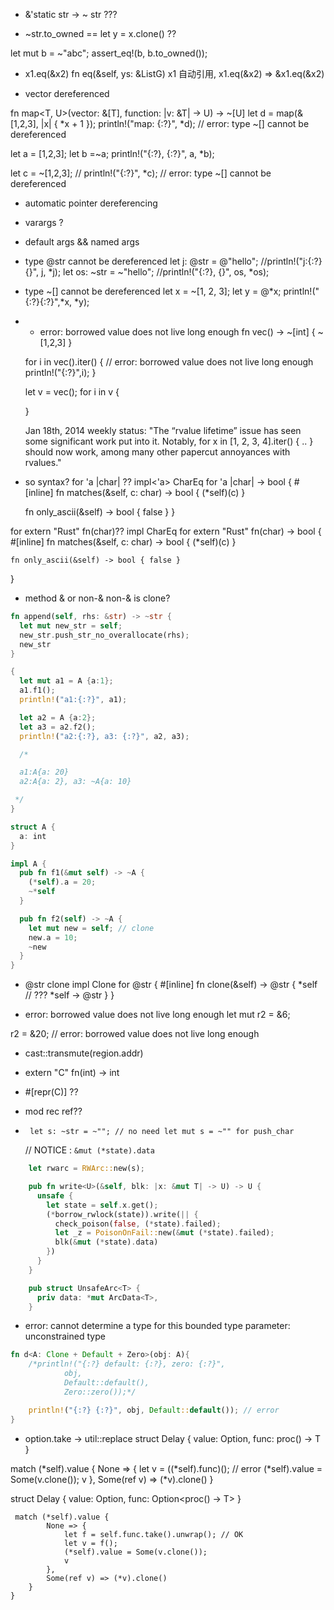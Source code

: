 - &'static str -> ~ str ???

- ~str.to_owned  ==   let y = x.clone()  ??

let mut b = ~"abc";
    assert_eq!(b, b.to_owned());

- x1.eq(&x2) fn eq(&self, ys: &ListG<T>)
  x1 自动引用, x1.eq(&x2) => &x1.eq(&x2)

-  vector dereferenced

  fn map<T, U>(vector: &[T], function: |v: &T| -> U) -> ~[U]
  let d = map(&[1,2,3], |x| { *x + 1 });
  println!("map: {:?}", *d); // error: type ~[<VI6>] cannot be dereferenced

  let a = [1,2,3];
  let b =~a;
  println!("{:?}, {:?}", a, *b);

  let c = ~[1,2,3];
  // println!("{:?}", *c); // error: type ~[<VI17>] cannot be dereferenced


- automatic pointer dereferencing

- varargs ?

- default args && named args

- type @str cannot be dereferenced
    let j: @str = @"hello";
    //println!("j:{:?} {}", j, *j);
    let os: ~str = ~"hello";
    //println!("{:?}, {}", os, *os); 

- type ~[<VI2>] cannot be dereferenced
  let x = ~[1, 2, 3];
  let y = @*x;
  println!("{:?}{:?}",*x, *y);
  
- *  error: borrowed value does not live long enough
fn vec() -> ~[int] {
  ~[1,2,3]
}

  for i in vec().iter() { // error: borrowed value does not live long enough
    println!("{:?}",i);
  }

  let v = vec();
  for i in v {

  }

  Jan 18th, 2014 weekly status:
 "The “rvalue lifetime” issue has seen some significant work put into it. Notably, for x in [1, 2, 3, 4].iter() { .. } should now work, among many other papercut annoyances with rvalues."

-  so syntax?
for 'a |char| ??
impl<'a> CharEq for 'a |char| -> bool {
    #[inline]
    fn matches(&self, c: char) -> bool { (*self)(c) }

    fn only_ascii(&self) -> bool { false }
}

for extern "Rust" fn(char)??
impl CharEq for extern "Rust" fn(char) -> bool {
    #[inline]
    fn matches(&self, c: char) -> bool { (*self)(c) }

    fn only_ascii(&self) -> bool { false }
}

- method & or non-&
non-& is clone?

```rust
fn append(self, rhs: &str) -> ~str {
  let mut new_str = self;
  new_str.push_str_no_overallocate(rhs);
  new_str
}

{
  let mut a1 = A {a:1};
  a1.f1();
  println!("a1:{:?}", a1);

  let a2 = A {a:2};
  let a3 = a2.f2();
  println!("a2:{:?}, a3: {:?}", a2, a3);

  /*

  a1:A{a: 20}
  a2:A{a: 2}, a3: ~A{a: 10}

 */
}

struct A {
  a: int
}

impl A {
  pub fn f1(&mut self) -> ~A {
    (*self).a = 20;
    ~*self
  }

  pub fn f2(self) -> ~A {
    let mut new = self; // clone
    new.a = 10;
    ~new
  }
}
```

- @str clone
impl Clone for @str {
    #[inline]
    fn clone(&self) -> @str {
        *self // ??? *self -> @str
    }
}

- error: borrowed value does not live long enough
let mut r2 = &6;
  
r2 = &20; // error: borrowed value does not live long enough

- cast::transmute(region.addr)

- extern "C" fn(int) -> int

- #[repr(C)] ??


- mod rec ref??

-      let s: ~str = ~""; // no need let mut s = ~"" for push_char

  // NOTICE :  `&mut (*state).data`

```rust
    let rwarc = RWArc::new(s);

    pub fn write<U>(&self, blk: |x: &mut T| -> U) -> U {
      unsafe {
        let state = self.x.get();
        (*borrow_rwlock(state)).write(|| {
          check_poison(false, (*state).failed);
          let _z = PoisonOnFail::new(&mut (*state).failed);
          blk(&mut (*state).data)
        })
      }
    }

    pub struct UnsafeArc<T> {
      priv data: *mut ArcData<T>,
    }
```

- error: cannot determine a type for this bounded type parameter: unconstrained type

```rust
fn d<A: Clone + Default + Zero>(obj: A){
    /*println!("{:?} default: {:?}, zero: {:?}",
            obj,
            Default::default(),
            Zero::zero());*/

    println!("{:?} {:?}", obj, Default::default()); // error
}
```

- option.take -> util::replace
 struct Delay<T> {
    value: Option<T>,
    func:  proc() -> T
}

 match (*self).value {
            None => {
                let v = ((*self).func)(); // error
                (*self).value = Some(v.clone());
                v
            },
            Some(ref v) => (*v).clone()
        }

struct Delay<T> {
    value: Option<T>,
    func:  Option<proc() -> T>
}

     match (*self).value {
            None => {
                let f = self.func.take().unwrap(); // OK
                let v = f();
                (*self).value = Some(v.clone());
                v
            },
            Some(ref v) => (*v).clone()
        }
    }